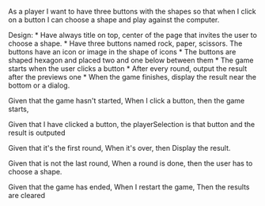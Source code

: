 As a player 
I want to have three buttons with the shapes 
so that when I click on a button I can choose a shape and play against the computer.

Design:
    * Have always title on top, center of the page that invites the user to choose a shape.
    * Have three buttons named rock, paper, scissors. The buttons have an icon or image in the shape of icons
    * The buttons are shaped hexagon and placed two and one below between them
    * The game starts when the user clicks a button
    * After every round, output the result after the previews one
    * When the game finishes, display the result near the bottom or a dialog.

Given that the game hasn't started, When I click a button, then the game starts, 

Given that I have clicked a button, the playerSelection is that button and the result is outputed

Given that it's the first round, When it's over, then Display the result.

Given that is not the last round, When a round is done, then the user has to choose a shape.

Given that the game has ended, When I restart the game, Then the results are cleared 
